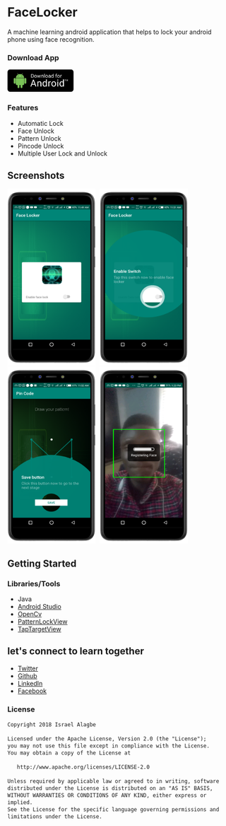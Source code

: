 # FaceLocker
A machine learning android application that helps to lock your android phone using face recognition.
### Download App
<a href='https://israelalagbe.github.io/FaceLocker/files/FaceLocker.apk'><img width='150px' src='files/1566835944486.jpeg'></a>

### Features
- Automatic Lock
- Face Unlock
- Pattern Unlock
- Pincode Unlock
- Multiple User Lock and Unlock

## Screenshots
<img src='files/Screenshot_20191031-114906.png' style='width:200px;height:400px; padding-right:5px;'>
<img src='files/Screenshot_20191031-115139.png' style='width:200px;height:400px; padding-right:5px;'>
<img src='files/Screenshot_20191031-115206.png' style='width:200px;height:400px; padding-right:5px;'>
<img src='files/Screenshot_20191031-132318.png' style='width:200px;height:400px; padding-right:5px;'>

## Getting Started
### Libraries/Tools
- Java
- [Android Studio](ttps://developer.android.com/studio/)
- [OpenCv](https://github.com/bytedeco/javacv)
- [PatternLockView](https://github.com/aritraroy/PatternLockView)
- [TapTargetView](https://github.com/KeepSafe/TapTargetView)

## let's connect to learn together

- [Twitter](https://twitter.com/israelalagbe)
- [Github](https://github.com/israelalagbe)
- [LinkedIn](https://www.linkedin.com/in/israel-alagbe-2b823a138/)
- [Facebook](https://www.facebook.com/alagbeisrael)

### License

    Copyright 2018 Israel Alagbe
    
    Licensed under the Apache License, Version 2.0 (the "License");
    you may not use this file except in compliance with the License.
    You may obtain a copy of the License at

       http://www.apache.org/licenses/LICENSE-2.0

    Unless required by applicable law or agreed to in writing, software
    distributed under the License is distributed on an "AS IS" BASIS,
    WITHOUT WARRANTIES OR CONDITIONS OF ANY KIND, either express or implied.
    See the License for the specific language governing permissions and
    limitations under the License.